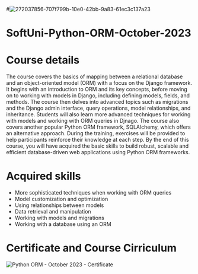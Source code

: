 #![272037856-707f799b-10e0-42bb-9a83-61ec3c137a23](https://github.com/slambeca/SoftUni-Python-ORM-October-2023/assets/95913250/5a5cbd67-88bf-4f96-8b3b-a2c3314745c6)

# SoftUni-Python-ORM-October-2023

# Course details

The course covers the basics of mapping between a relational database and an object-oriented model (ORM) with a focus on the Django framework. It begins with an introduction to ORM and its key concepts, before moving on to working with models in Django, including defining models, fields, and methods. The course then delves into advanced topics such as migrations and the Django admin interface, query operations, model relationships, and inheritance. Students will also learn more advanced techniques for working with models and working with ORM queries in Djnago. The course also covers another popular Python ORM framework, SQLAlchemy, which offers an alternative approach. During the training, exercises will be provided to help participants reinforce their knowledge at each step. By the end of this course, you will have acquired the basic skills to build robust, scalable and efficient database-driven web applications using Python ORM frameworks.

# Acquired skills

* More sophisticated techniques when working with ORM queries
* Model customization and optimization
* Using relationships between models
* Data retrieval and manipulation
* Working with models and migrations
* Working with a database using an ORM

# Certificate and Course Cirriculum
![Python ORM - October 2023 - Certificate](https://github.com/slambeca/SoftUni-Python-ORM-October-2023/assets/95913250/4737bf02-8de6-43c1-9759-48ff69da0c7c)
